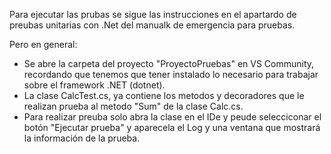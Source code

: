 Para ejecutar las prubas se sigue las instrucciones en el apartardo de preubas unitarias con .Net del manualk de emergencia para pruebas.

Pero en general:
- Se abre la carpeta del proyecto "ProyectoPruebas" en VS Community, recordando que tenemos que tener instalado lo necesario para trabajar sobre el framework .NET (dotnet).
- La clase CalcTest.cs, ya contiene los metodos y decoradores que le realizan prueba al metodo "Sum" de la clase Calc.cs.
- Para realizar preuba solo abra la clase en el IDe y peude selecciconar el botón "Ejecutar prueba" y aparecela el Log y una ventana que mostrará la información de la prueba.
